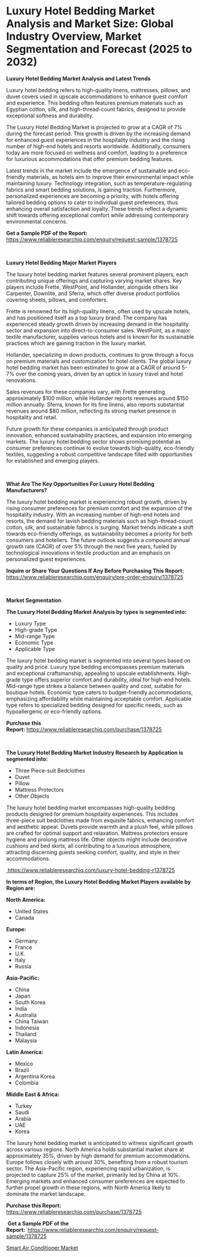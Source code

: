 <p><h1>Luxury Hotel Bedding Market Analysis and Market Size: Global Industry Overview, Market Segmentation and Forecast (2025 to 2032)</h1></p><p><strong>Luxury Hotel Bedding Market Analysis and Latest Trends</strong></p>
<p><p>Luxury hotel bedding refers to high-quality linens, mattresses, pillows, and duvet covers used in upscale accommodations to enhance guest comfort and experience. This bedding often features premium materials such as Egyptian cotton, silk, and high-thread-count fabrics, designed to provide exceptional softness and durability.</p><p>The Luxury Hotel Bedding Market is projected to grow at a CAGR of 7% during the forecast period. This growth is driven by the increasing demand for enhanced guest experiences in the hospitality industry and the rising number of high-end hotels and resorts worldwide. Additionally, consumers today are more focused on wellness and comfort, leading to a preference for luxurious accommodations that offer premium bedding features.</p><p>Latest trends in the market include the emergence of sustainable and eco-friendly materials, as hotels aim to improve their environmental impact while maintaining luxury. Technology integration, such as temperature-regulating fabrics and smart bedding solutions, is gaining traction. Furthermore, personalized experiences are becoming a priority, with hotels offering tailored bedding options to cater to individual guest preferences, thus enhancing overall satisfaction and loyalty. These trends reflect a dynamic shift towards offering exceptional comfort while addressing contemporary environmental concerns.</p></p>
<p><strong>Get a Sample PDF of the Report:&nbsp;</strong> <a href="https://www.reliableresearchiq.com/enquiry/request-sample/1378725?utm_campaign=2325&utm_medium=2&utm_source=Github&utm_content=ia&utm_term=04042025&utm_id=luxury-hotel-bedding">https://www.reliableresearchiq.com/enquiry/request-sample/1378725</a></p>
<p>&nbsp;</p>
<p><strong>Luxury Hotel Bedding Major Market Players</strong></p>
<p><p>The luxury hotel bedding market features several prominent players, each contributing unique offerings and capturing varying market shares. Key players include Frette, WestPoint, and Hollander, alongside others like Carpenter, Downlite, and Sferra, which offer diverse product portfolios covering sheets, pillows, and comforters.</p><p>Frette is renowned for its high-quality linens, often used by upscale hotels, and has positioned itself as a top luxury brand. The company has experienced steady growth driven by increasing demand in the hospitality sector and expansion into direct-to-consumer sales. WestPoint, as a major textile manufacturer, supplies various hotels and is known for its sustainable practices which are gaining traction in the luxury market.</p><p>Hollander, specializing in down products, continues to grow through a focus on premium materials and customization for hotel clients. The global luxury hotel bedding market has been estimated to grow at a CAGR of around 5-7% over the coming years, driven by an uptick in luxury travel and hotel renovations.</p><p>Sales revenues for these companies vary, with Frette generating approximately $100 million, while Hollander reports revenues around $150 million annually. Sferra, known for its fine linens, also reports substantial revenues around $80 million, reflecting its strong market presence in hospitality and retail.</p><p>Future growth for these companies is anticipated through product innovation, enhanced sustainability practices, and expansion into emerging markets. The luxury hotel bedding sector shows promising potential as consumer preferences continue to evolve towards high-quality, eco-friendly textiles, suggesting a robust competitive landscape filled with opportunities for established and emerging players.</p></p>
<p>&nbsp;</p>
<p><strong>What Are The Key Opportunities For Luxury Hotel Bedding Manufacturers?</strong></p>
<p><p>The luxury hotel bedding market is experiencing robust growth, driven by rising consumer preferences for premium comfort and the expansion of the hospitality industry. With an increasing number of high-end hotels and resorts, the demand for lavish bedding materials such as high-thread-count cotton, silk, and sustainable fabrics is surging. Market trends indicate a shift towards eco-friendly offerings, as sustainability becomes a priority for both consumers and hoteliers. The future outlook suggests a compound annual growth rate (CAGR) of over 5% through the next five years, fueled by technological innovations in textile production and an emphasis on personalized guest experiences.</p></p>
<p><strong>Inquire or Share Your Questions If Any Before Purchasing This Report:</strong> <a href="https://www.reliableresearchiq.com/enquiry/pre-order-enquiry/1378725?utm_campaign=2325&utm_medium=2&utm_source=Github&utm_content=ia&utm_term=04042025&utm_id=luxury-hotel-bedding">https://www.reliableresearchiq.com/enquiry/pre-order-enquiry/1378725</a></p>
<p>&nbsp;</p>
<p><strong>Market Segmentation</strong></p>
<p><strong>The Luxury Hotel Bedding Market Analysis by types is segmented into:</strong></p>
<p><ul><li>Luxury Type</li><li>High-grade Type</li><li>Mid-range Type</li><li>Economic Type</li><li>Applicable Type</li></ul></p>
<p><p>The luxury hotel bedding market is segmented into several types based on quality and price. Luxury type bedding encompasses premium materials and exceptional craftsmanship, appealing to upscale establishments. High-grade type offers superior comfort and durability, ideal for high-end hotels. Mid-range type strikes a balance between quality and cost, suitable for boutique hotels. Economic type caters to budget-friendly accommodations, emphasizing affordability while maintaining acceptable comfort. Applicable type refers to specialized bedding designed for specific needs, such as hypoallergenic or eco-friendly options.</p></p>
<p><strong>Purchase this Report:&nbsp;</strong><a href="https://www.reliableresearchiq.com/purchase/1378725?utm_campaign=2325&utm_medium=2&utm_source=Github&utm_content=ia&utm_term=04042025&utm_id=luxury-hotel-bedding">https://www.reliableresearchiq.com/purchase/1378725</a></p>
<p>&nbsp;</p>
<p><strong>The Luxury Hotel Bedding Market Industry Research by Application is segmented into:</strong></p>
<p><ul><li>Three Piece-suit Bedclothes</li><li>Duvet</li><li>Pillow</li><li>Mattress Protectors</li><li>Other Objects</li></ul></p>
<p><p>The luxury hotel bedding market encompasses high-quality bedding products designed for premium hospitality experiences. This includes three-piece suit bedclothes made from exquisite fabrics, enhancing comfort and aesthetic appeal. Duvets provide warmth and a plush feel, while pillows are crafted for optimal support and relaxation. Mattress protectors ensure hygiene and prolong mattress life. Other objects might include decorative cushions and bed skirts, all contributing to a luxurious atmosphere, attracting discerning guests seeking comfort, quality, and style in their accommodations.</p></p>
<p><a href="https://www.reliableresearchiq.com/luxury-hotel-bedding-r1378725?utm_campaign=2325&utm_medium=2&utm_source=Github&utm_content=ia&utm_term=04042025&utm_id=luxury-hotel-bedding">&nbsp;https://www.reliableresearchiq.com/luxury-hotel-bedding-r1378725</a></p>
<p><strong>In terms of Region, the Luxury Hotel Bedding Market Players available by Region are:</strong></p>
<p>
    <p> <strong> North America: </strong>
        <ul>
            <li>United States</li>
            <li>Canada</li>
        </ul>
        </p> 
    <p> <strong> Europe: </strong>
        <ul>
            <li>Germany</li>
            <li>France</li>
            <li>U.K.</li>
            <li>Italy</li>
            <li>Russia</li>
        </ul>
        </p> 
    <p> <strong> Asia-Pacific: </strong>
        <ul>
            <li>China</li>
            <li>Japan</li>
            <li>South Korea</li>
            <li>India</li>
            <li>Australia</li>
            <li>China Taiwan</li>
            <li>Indonesia</li>
            <li>Thailand</li>
            <li>Malaysia</li>
        </ul>
        </p> 
    <p> <strong> Latin America: </strong>
        <ul>
            <li>Mexico</li>
            <li>Brazil</li>
            <li>Argentina Korea</li>
            <li>Colombia</li>
        </ul>
        </p> 
    <p> <strong> Middle East & Africa: </strong>
        <ul>
            <li>Turkey</li>
            <li>Saudi</li>
            <li>Arabia</li>
            <li>UAE</li>
            <li>Korea</li>
        </ul>
    </p>
    </p>
<p><p>The luxury hotel bedding market is anticipated to witness significant growth across various regions. North America holds substantial market share at approximately 35%, driven by high demand for premium accommodations. Europe follows closely with around 30%, benefiting from a robust tourism sector. The Asia-Pacific region, experiencing rapid urbanization, is projected to capture 25% of the market, primarily led by China at 10%. Emerging markets and enhanced consumer preferences are expected to further propel growth in these regions, with North America likely to dominate the market landscape.</p></p>
<p><strong>Purchase this Report: </strong><a href="https://www.reliableresearchiq.com/purchase/1378725?utm_campaign=2325&utm_medium=2&utm_source=Github&utm_content=ia&utm_term=04042025&utm_id=luxury-hotel-bedding">https://www.reliableresearchiq.com/purchase/1378725</a></p>
<p>&nbsp;<strong>Get a Sample PDF of the Report:&nbsp;&nbsp;</strong><a href="https://www.reliableresearchiq.com/enquiry/request-sample/1378725?utm_campaign=2325&utm_medium=2&utm_source=Github&utm_content=ia&utm_term=04042025&utm_id=luxury-hotel-bedding">https://www.reliableresearchiq.com/enquiry/request-sample/1378725</a></p>
<p><strong></strong></p>
<p><p><a href="https://github.com/NarcisoFerry/Market-Research-Report-List-2/blob/main/smart-air-conditioner-market.md?utm_campaign=2325&utm_medium=2&utm_source=Github&utm_content=ia&utm_term=04042025&utm_id=luxury-hotel-bedding">Smart Air Conditioner Market</a></p></p>